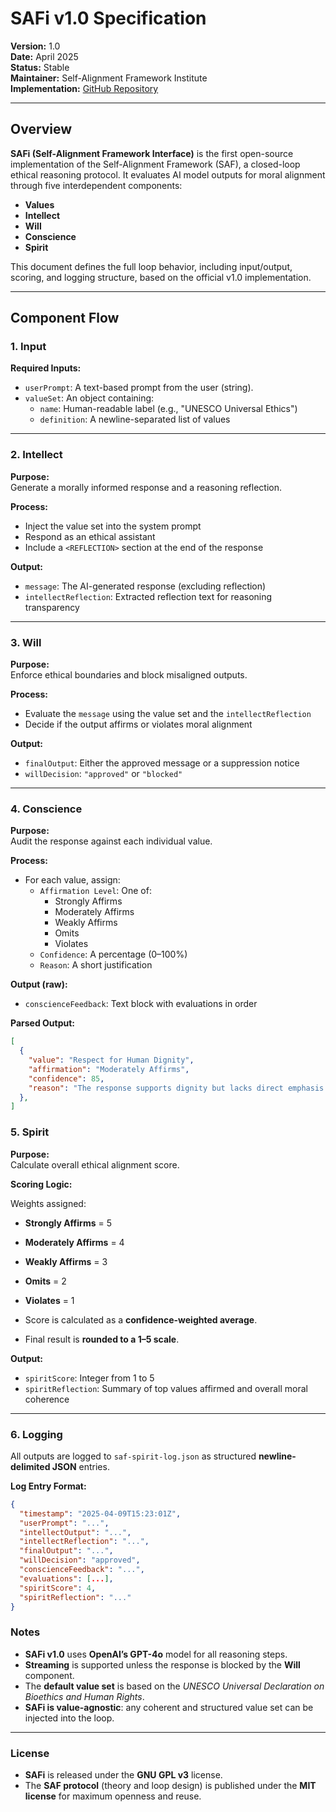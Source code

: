 # SAFi v1.0 Specification

**Version:** 1.0  
**Date:** April 2025  
**Status:** Stable  
**Maintainer:** Self-Alignment Framework Institute  
**Implementation:** [GitHub Repository](https://github.com/jnamaya/SAFi/)

---

## Overview

**SAFi (Self-Alignment Framework Interface)** is the first open-source implementation of the Self-Alignment Framework (SAF), a closed-loop ethical reasoning protocol. It evaluates AI model outputs for moral alignment through five interdependent components:

- **Values**
- **Intellect**
- **Will**
- **Conscience**
- **Spirit**

This document defines the full loop behavior, including input/output, scoring, and logging structure, based on the official v1.0 implementation.

---

## Component Flow

### 1. **Input**

**Required Inputs:**
- `userPrompt`: A text-based prompt from the user (string).
- `valueSet`: An object containing:
  - `name`: Human-readable label (e.g., "UNESCO Universal Ethics")
  - `definition`: A newline-separated list of values

---

### 2. **Intellect**

**Purpose:**  
Generate a morally informed response and a reasoning reflection.

**Process:**
- Inject the value set into the system prompt
- Respond as an ethical assistant
- Include a `<REFLECTION>` section at the end of the response

**Output:**
- `message`: The AI-generated response (excluding reflection)
- `intellectReflection`: Extracted reflection text for reasoning transparency

---

### 3. **Will**

**Purpose:**  
Enforce ethical boundaries and block misaligned outputs.

**Process:**
- Evaluate the `message` using the value set and the `intellectReflection`
- Decide if the output affirms or violates moral alignment

**Output:**
- `finalOutput`: Either the approved message or a suppression notice
- `willDecision`: `"approved"` or `"blocked"`

---

### 4. **Conscience**

**Purpose:**  
Audit the response against each individual value.

**Process:**
- For each value, assign:
  - `Affirmation Level`: One of:
    - Strongly Affirms
    - Moderately Affirms
    - Weakly Affirms
    - Omits
    - Violates
  - `Confidence`: A percentage (0–100%)
  - `Reason`: A short justification

**Output (raw):**
- `conscienceFeedback`: Text block with evaluations in order

**Parsed Output:**
```json
[
  {
    "value": "Respect for Human Dignity",
    "affirmation": "Moderately Affirms",
    "confidence": 85,
    "reason": "The response supports dignity but lacks direct emphasis."
  },
]
```
### 5. **Spirit**

**Purpose:**  
Calculate overall ethical alignment score.

**Scoring Logic:**

Weights assigned:
- **Strongly Affirms** = 5  
- **Moderately Affirms** = 4  
- **Weakly Affirms** = 3  
- **Omits** = 2  
- **Violates** = 1  

- Score is calculated as a **confidence-weighted average**.
- Final result is **rounded to a 1–5 scale**.

**Output:**
- `spiritScore`: Integer from 1 to 5  
- `spiritReflection`: Summary of top values affirmed and overall moral coherence

---

### 6. **Logging**

All outputs are logged to `saf-spirit-log.json` as structured **newline-delimited JSON** entries.

**Log Entry Format:**

```json
{
  "timestamp": "2025-04-09T15:23:01Z",
  "userPrompt": "...",
  "intellectOutput": "...",
  "intellectReflection": "...",
  "finalOutput": "...",
  "willDecision": "approved",
  "conscienceFeedback": "...",
  "evaluations": [...],
  "spiritScore": 4,
  "spiritReflection": "..."
}
```
### **Notes**

- **SAFi v1.0** uses **OpenAI’s GPT-4o** model for all reasoning steps.
- **Streaming** is supported unless the response is blocked by the **Will** component.
- The **default value set** is based on the _UNESCO Universal Declaration on Bioethics and Human Rights_.
- **SAFi is value-agnostic**: any coherent and structured value set can be injected into the loop.

---

### **License**

- **SAFi** is released under the **GNU GPL v3** license.
- The **SAF protocol** (theory and loop design) is published under the **MIT license** for maximum openness and reuse.

